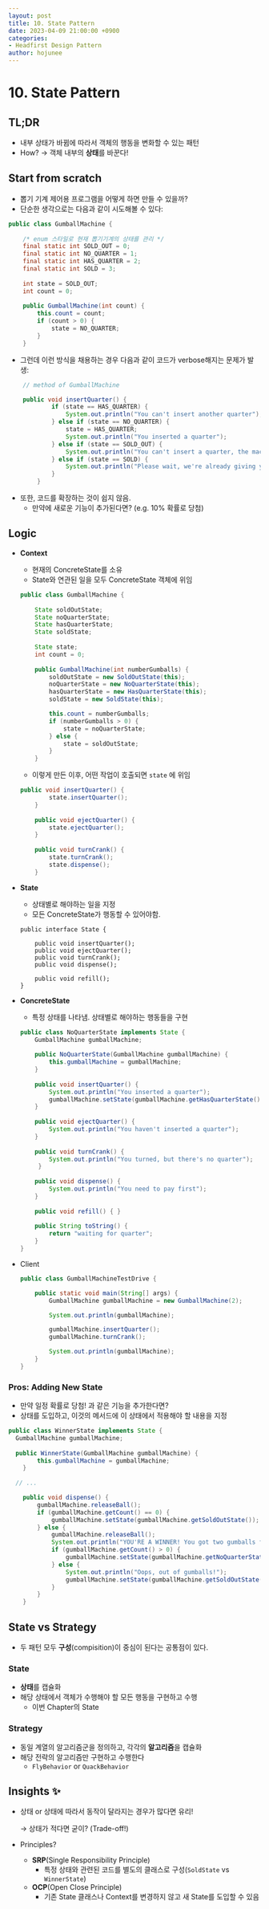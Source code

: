 ```yaml
---
layout: post
title: 10. State Pattern
date: 2023-04-09 21:00:00 +0900
categories: 
- Headfirst Design Pattern
author: hojunee
---
```

# 10. State Pattern

## TL;DR

- 내부 상태가 바뀜에 따라서 객체의 행동을 변화할 수 있는 패턴
- How? → 객체 내부의 **상태**를 바꾼다!

## Start from scratch

- 뽑기 기계 제어용 프로그램을 어떻게 하면 만들 수 있을까?
- 단순한 생각으로는 다음과 같이 시도해볼 수 있다:

```java
public class GumballMachine {
 
	/* enum 스타일로 현재 뽑기기계의 상태를 관리 */
	final static int SOLD_OUT = 0;
	final static int NO_QUARTER = 1;
	final static int HAS_QUARTER = 2;
	final static int SOLD = 3;
 
	int state = SOLD_OUT;
	int count = 0;
  
	public GumballMachine(int count) {
		this.count = count;
		if (count > 0) {
			state = NO_QUARTER;
		}
	}
```

- 그런데 이런 방식을 채용하는 경우 다음과 같이 코드가 verbose해지는 문제가 발생:

```java
	// method of GumballMachine

	public void insertQuarter() {
			if (state == HAS_QUARTER) {
				System.out.println("You can't insert another quarter");
			} else if (state == NO_QUARTER) {
				state = HAS_QUARTER;
				System.out.println("You inserted a quarter");
			} else if (state == SOLD_OUT) {
				System.out.println("You can't insert a quarter, the machine is sold out");
			} else if (state == SOLD) {
	        	System.out.println("Please wait, we're already giving you a gumball");
			}
		}
```

- 또한, 코드를 확장하는 것이 쉽지 않음.
    - 만약에 새로운 기능이 추가된다면? (e.g. 10% 확률로 당첨)

## Logic

- **Context**
    - 현재의 ConcreteState를 소유
    - State와 연관된 일을 모두 ConcreteState 객체에 위임
    
    ```java
    public class GumballMachine {
     
    	State soldOutState;
    	State noQuarterState;
    	State hasQuarterState;
    	State soldState;
     
    	State state;
    	int count = 0;
     
    	public GumballMachine(int numberGumballs) {
    		soldOutState = new SoldOutState(this);
    		noQuarterState = new NoQuarterState(this);
    		hasQuarterState = new HasQuarterState(this);
    		soldState = new SoldState(this);
    
    		this.count = numberGumballs;
     		if (numberGumballs > 0) {
    			state = noQuarterState;
    		} else {
    			state = soldOutState;
    		}
    	}
    ```
    
    - 이렇게 만든 이후, 어떤 작업이 호출되면 `state` 에 위임
    
    ```java
    public void insertQuarter() {
    		state.insertQuarter();
    	}
     
    	public void ejectQuarter() {
    		state.ejectQuarter();
    	}
     
    	public void turnCrank() {
    		state.turnCrank();
    		state.dispense();
    	}
    ```

- **State**
    - 상태별로 해야하는 일을 지정
    - 모든 ConcreteState가 행동할 수 있어야함.
    
    ```
    public interface State {
     
    	public void insertQuarter();
    	public void ejectQuarter();
    	public void turnCrank();
    	public void dispense();
    	
    	public void refill();
    }
    ```

- **ConcreteState**
    - 특정 상태를 나타냄. 상태별로 해야하는 행동들을 구현
    
    ```java
    public class NoQuarterState implements State {
        GumballMachine gumballMachine;
     
        public NoQuarterState(GumballMachine gumballMachine) {
            this.gumballMachine = gumballMachine;
        }
     
    	public void insertQuarter() {
    		System.out.println("You inserted a quarter");
    		gumballMachine.setState(gumballMachine.getHasQuarterState());
    	}
     
    	public void ejectQuarter() {
    		System.out.println("You haven't inserted a quarter");
    	}
     
    	public void turnCrank() {
    		System.out.println("You turned, but there's no quarter");
    	 }
     
    	public void dispense() {
    		System.out.println("You need to pay first");
    	} 
    	
    	public void refill() { }
     
    	public String toString() {
    		return "waiting for quarter";
    	}
    }
    ```
    
- Client
    
    ```java
    public class GumballMachineTestDrive {
    
    	public static void main(String[] args) {
    		GumballMachine gumballMachine = new GumballMachine(2);
    
    		System.out.println(gumballMachine);
    
    		gumballMachine.insertQuarter();
    		gumballMachine.turnCrank();
    
    		System.out.println(gumballMachine);
    	}
    }
    ```
    

### Pros: Adding New State

- 만약 일정 확률로 당첨! 과 같은 기능을 추가한다면?
- 상태를 도입하고, 이것의 메서드에 이 상태에서 적용해야 할 내용을 지정

```java
public class WinnerState implements State {
  GumballMachine gumballMachine;
 
  public WinnerState(GumballMachine gumballMachine) {
        this.gumballMachine = gumballMachine;
    }
 
  // ... 

	public void dispense() {
		gumballMachine.releaseBall();
		if (gumballMachine.getCount() == 0) {
			gumballMachine.setState(gumballMachine.getSoldOutState());
		} else {
			gumballMachine.releaseBall();
			System.out.println("YOU'RE A WINNER! You got two gumballs for your quarter");
			if (gumballMachine.getCount() > 0) {
				gumballMachine.setState(gumballMachine.getNoQuarterState());
			} else {
            	System.out.println("Oops, out of gumballs!");
				gumballMachine.setState(gumballMachine.getSoldOutState());
			}
		}
	}
```

## State vs Strategy

- 두 패턴 모두 **구성**(compisition)이 중심이 된다는 공통점이 있다.

### State

- **상태**를 캡슐화
- 해당 상태에서 객체가 수행해야 할 모든 행동을 구현하고 수행
    - 이번 Chapter의 State

### Strategy

- 동일 계열의 알고리즘군을 정의하고, 각각의 **알고리즘**을 캡슐화
- 해당 전략의 알고리즘만 구현하고 수행한다
    - `FlyBehavior` or `QuackBehavior`

## Insights ✨

- 상태 or 상태에 따라서 동작이 달라지는 경우가 많다면 유리!
    
    → 상태가 적다면 굳이? (Trade-off!)
    
- Principles?
    - **SRP**(Single Responsibility Principle)
        - 특정 상태와 관련된 코드를 별도의 클래스로 구성(`SoldState` vs `WinnerState`)
    - **OCP**(Open Close Principle)
        - 기존 State 클래스나 Context를 변경하지 않고 새 State를 도입할 수 있음